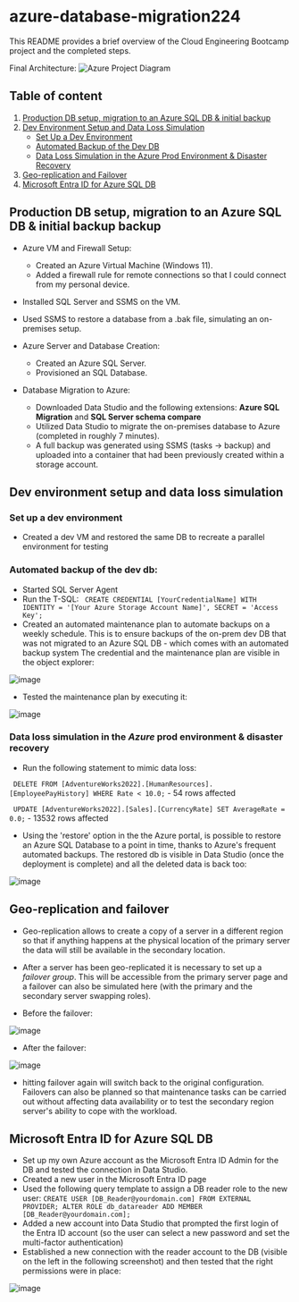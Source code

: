 # azure-database-migration224

This README provides a brief overview of the Cloud Engineering Bootcamp project and the completed steps.

Final Architecture:
![Azure Project Diagram](https://github.com/dedalus94/azure-database-migration224/assets/49538048/c262ec1c-bbcb-4a99-8530-b912ce0d9a74)

## Table of content 
1. [Production DB setup, migration to an Azure SQL DB & initial backup](#production-db-setup-migration-to-an-azure-sql-db--initial-backup)
2. [Dev Environment Setup and Data Loss Simulation](#dev-environment-setup-and-data-loss-simulation)
   - [Set Up a Dev Environment](#set-up-a-dev-environment)
   - [Automated Backup of the Dev DB](#automated-backup-of-the-dev-db)
   - [Data Loss Simulation in the Azure Prod Environment & Disaster Recovery](#data-loss-simulation-in-the-azure-prod-environment--disaster-recovery)
3. [Geo-replication and Failover](#geo-replication-and-failover)
4. [Microsoft Entra ID for Azure SQL DB](#microsoft-entra-id-for-azure-sql-db)

## Production DB setup, migration to an Azure SQL DB & initial backup backup 

* Azure VM and Firewall Setup:
  - Created an Azure Virtual Machine (Windows 11).
  - Added a firewall rule for remote connections so that I could connect from my personal device.
  
* Installed SQL Server and SSMS on the VM.

* Used SSMS to restore a database from a .bak file, simulating an on-premises setup.

* Azure Server and Database Creation:
  - Created an Azure SQL Server.
  - Provisioned an SQL Database.

* Database Migration to Azure:
  - Downloaded Data Studio and the following extensions: **Azure SQL Migration** and **SQL Server schema compare** 
  - Utilized Data Studio to migrate the on-premises database to Azure (completed in roughly 7 minutes).
  - A full backup was generated using SSMS (tasks -> backup) and uploaded into a container that had been previously created within a storage account.
 
    
 
## Dev environment setup and data loss simulation


### Set up a dev environment

* Created a dev VM and restored the same DB to recreate a parallel environment for testing
  
  
### Automated backup of the dev db:

  * Started SQL Server Agent
  * Run the T-SQL:
    `` CREATE CREDENTIAL [YourCredentialName]
      WITH IDENTITY = '[Your Azure Storage Account Name]',
      SECRET = 'Access Key';``
  * Created an automated maintenance plan to automate backups on a weekly schedule. This is to ensure backups of the on-prem dev DB that was not migrated to an Azure SQL DB - which comes with an automated backup system
The credential and the maintenance plan are visible in the object explorer:
      
![image](https://github.com/dedalus94/azure-database-migration224/assets/49538048/fb81dbab-9a1f-48b1-9389-aacd97dff733)

  * Tested the maintenance plan by executing it: 
    
![image](https://github.com/dedalus94/azure-database-migration224/assets/49538048/ee0de569-fb13-4616-8dc7-d6633fd0ef71)


### Data loss simulation in the *Azure* prod environment & disaster recovery

  * Run the following statement to mimic data loss:
    
`` DELETE FROM [AdventureWorks2022].[HumanResources].[EmployeePayHistory]
WHERE Rate < 10.0;``  - 54 rows affected


`` UPDATE [AdventureWorks2022].[Sales].[CurrencyRate]
SET AverageRate = 0.0;`` - 13532 rows affected 

  * Using the 'restore' option in the the Azure portal, is possible to restore an Azure SQL Database to a point in time, thanks to Azure's frequent automated backups. The restored db is visible in Data Studio (once the deployment is complete) and all the deleted data is back too:

![image](https://github.com/dedalus94/azure-database-migration224/assets/49538048/beb82d98-3be1-4722-89bf-f9760f2817de)


## Geo-replication and failover

* Geo-replication allows to create a copy of a server in a different region so that if anything happens at the physical location of the primary server the data will still be available in the secondary location.
  
* After a server has been geo-replicated it is necessary to set up a *failover group*. This will be accessible from the primary server page and a failover can also be simulated here (with the primary and the secondary server swapping roles).
  
* Before the failover:
  
![image](https://github.com/dedalus94/azure-database-migration224/assets/49538048/36a5e5f2-4214-4019-9144-e4db817c5439)

* After the failover:
  
![image](https://github.com/dedalus94/azure-database-migration224/assets/49538048/aab4128f-fd3b-44cb-8fe8-9442b9b0bf69)

* hitting failover again will switch back to the original configuration. Failovers can also be planned so that maintenance tasks can be carried out without affecting data availability or to test the secondary region server's ability to cope with the workload. 

## Microsoft Entra ID for Azure SQL DB

* Set up my own Azure account as the Microsoft Entra ID Admin for the DB and tested the connection in Data Studio.
* Created a new user in the Microsoft Entra ID page
* Used the following query template to assign a DB reader role to the new user: ``CREATE USER [DB_Reader@yourdomain.com] FROM EXTERNAL PROVIDER;
ALTER ROLE db_datareader ADD MEMBER [DB_Reader@yourdomain.com];``
* Added a new account into Data Studio that prompted the first login of the Entra ID account (so the user can select a new password and set the multi-factor authentication)
* Established a new connection with the reader account to the DB (visible on the left in the following screenshot) and then tested that the right permissions were in place:
  
![image](https://github.com/dedalus94/azure-database-migration224/assets/49538048/c0e28b0f-1c00-4381-bb14-1fa65f3bd344)


    


